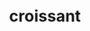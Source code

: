 ---
layout: food&drink
title: croissant
emoji: croissant
permalink: 🥐.html
image: assets/img/3moji/croissant.png
---